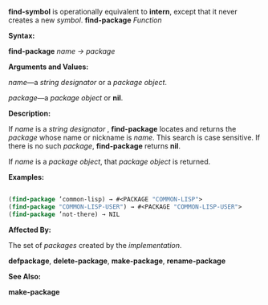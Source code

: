 **find-symbol** is operationally equivalent to **intern**, except that it never creates a new *symbol*. **find-package** *Function* 



**Syntax:** 



**find-package** *name → package* 



**Arguments and Values:** 



*name*—a *string designator* or a *package object*. 



*package*—a *package object* or **nil**. 



**Description:** 



If *name* is a *string designator* , **find-package** locates and returns the *package* whose name or nickname is *name*. This search is case sensitive. If there is no such *package*, **find-package** returns **nil**. 



If *name* is a *package object*, that *package object* is returned. 



**Examples:**
```lisp
 
(find-package ’common-lisp) → #<PACKAGE "COMMON-LISP"> 
(find-package "COMMON-LISP-USER") → #<PACKAGE "COMMON-LISP-USER"> 
(find-package ’not-there) → NIL 

```
**Affected By:** 



The set of *packages* created by the *implementation*. 



**defpackage**, **delete-package**, **make-package**, **rename-package** 



**See Also:** 



**make-package** 







 



 



